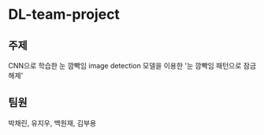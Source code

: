# DL-team-project

## 주제
CNN으로 학습한 눈 깜빡임 image detection 모델을 이용한 '눈 깜빡임 패턴으로 잠금해제'

## 팀원
박채린, 유지우, 백원재, 김부용
